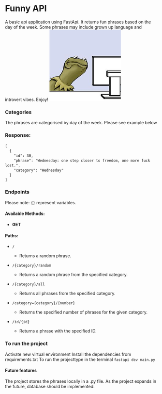 # Funny API
A basic api application using FastApi. It returns fun phrases based on the day of the week. Some phrases may include grown up language and introvert vibes. Enjoy!
![img](./meme.jpg)

### Categories
The phrases are categorised by day of the week. Please see example below

### Response:

````
[
  {
    "id": 30,
    "phrase": "Wednesday: one step closer to freedom, one more fuck lost.",
    "category": "Wednesday"
  }
]
````

### Endpoints

Please note: `{}` represent variables.

#### Available Methods:

- **GET**

#### Paths:

- `/`  
  - Returns a random phrase.
  
- `/{category}/random`  
  - Returns a random phrase from the specified category.

- `/{category}/all`  
  - Returns all phrases from the specified category.

- `/category={category}/{number}`  
  - Returns the specified number of phrases for the given category.

- `/id/{id}`  
  - Returns a phrase with the specified ID.

### To run the project
Activate new virtual environment
Install the dependencies from requirements.txt
To run the projecttype in the terminal ``fastapi dev main.py``

#### Future features
The project stores the phrases locally in a .py file. As the project expands in the future, database should be implemented.